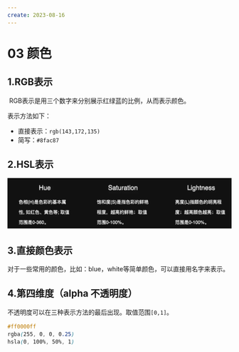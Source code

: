 ```yaml
---
create: 2023-08-16
---
```

# 03 颜色

## 1.RGB表示

​	RGB表示是用三个数字来分别展示红绿蓝的比例，从而表示颜色。

表示方法如下：

* 直接表示：`rgb(143,172,135)`
* 简写：`#8fac87`

## 2.HSL表示

![image-20230816230708158](./assets/image-20230816230708158.png)

## 3.直接颜色表示

​	对于一些常用的颜色，比如：blue，white等简单颜色，可以直接用名字来表示。

## 4.第四维度（alpha 不透明度）

​	不透明度可以在三种表示方法的最后出现。取值范围`[0,1]`。

```CSS
#ff0000ff
rgba(255, 0, 0, 0.25)
hsla(0, 100%, 50%, 1)
```

